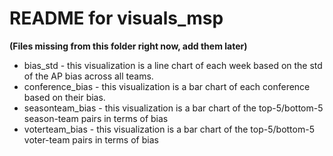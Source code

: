 # README for visuals_msp 

**(Files missing from this folder right now, add them later)**



* bias_std - this visualization is a line chart of each week based on the std of the AP bias across all teams.
* conference_bias - this visualization is a bar chart of each conference based on their bias. 
* seasonteam_bias - this visualization is a bar chart of the top-5/bottom-5 season-team pairs in terms of bias
* voterteam_bias - this visualization is a bar chart of the top-5/bottom-5 voter-team pairs in terms of bias

